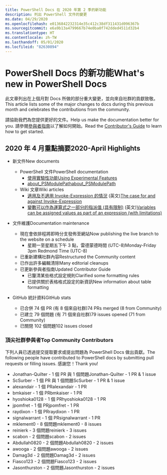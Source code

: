 ```yaml
---
title: PowerShell Docs 在 2020 年第 2 季的新功能
description: 列出 PowerShell 文件的變更
ms.date: 04/29/2020
ms.openlocfilehash: e0136842232314e35c412c38df311431d096367b
ms.sourcegitcommit: e6a9b13a4799667b74e0ba0f742dded4511d32b4
ms.translationtype: HT
ms.contentlocale: zh-TW
ms.lasthandoff: 05/01/2020
ms.locfileid: "82630894"
---
```

# <a name="whats-new-in-powershell-docs"></a><span data-ttu-id="15e03-103">PowerShell Docs 的新功能</span><span class="sxs-lookup"><span data-stu-id="15e03-103">What's new in PowerShell Docs</span></span>

<span data-ttu-id="15e03-104">此文章列出在上個月對 Docs 所做的部分重大變更，並向來自社群的貢獻致敬。</span><span class="sxs-lookup"><span data-stu-id="15e03-104">This article lists some of the major changes to docs during this previous month and celebrates the contributions from the community.</span></span>

<span data-ttu-id="15e03-105">請協助我們為您提供更好的文件。</span><span class="sxs-lookup"><span data-stu-id="15e03-105">Help us make the documentation better for you.</span></span> <span data-ttu-id="15e03-106">請參閱[參與者指南][contrib]以了解如何開始。</span><span class="sxs-lookup"><span data-stu-id="15e03-106">Read the [Contributor's Guide][contrib] to learn how to get started.</span></span>

## <a name="2020-april-highlights"></a><span data-ttu-id="15e03-107">2020 年 4 月重點摘要</span><span class="sxs-lookup"><span data-stu-id="15e03-107">2020-April Highlights</span></span>

- <span data-ttu-id="15e03-108">新文件</span><span class="sxs-lookup"><span data-stu-id="15e03-108">New documents</span></span>
  - <span data-ttu-id="15e03-109">PowerShell 文件</span><span class="sxs-lookup"><span data-stu-id="15e03-109">PowerShell documentation</span></span>
    - [<span data-ttu-id="15e03-110">使用實驗性功能</span><span class="sxs-lookup"><span data-stu-id="15e03-110">Using Experimental Features</span></span>](/powershell/scripting/whats-new/experimental-features)
    - [<span data-ttu-id="15e03-111">about_PSModulePath</span><span class="sxs-lookup"><span data-stu-id="15e03-111">about_PSModulePath</span></span>](/powershell/module/microsoft.powershell.core/about/about_psmodulepath)
  - <span data-ttu-id="15e03-112">Wiki 文章</span><span class="sxs-lookup"><span data-stu-id="15e03-112">Wiki articles</span></span>
    - <span data-ttu-id="15e03-113">[適用及不適用 Invoke-Expression 的情況](https://github.com/MicrosoftDocs/PowerShell-Docs/wiki/The-case-for-and-against-Invoke-Expression) \(英文\)</span><span class="sxs-lookup"><span data-stu-id="15e03-113">[The case for and against Invoke-Expression](https://github.com/MicrosoftDocs/PowerShell-Docs/wiki/The-case-for-and-against-Invoke-Expression)</span></span>
    - <span data-ttu-id="15e03-114">[變數可以作為運算式之一部分的指派值 (具有限制)](https://github.com/MicrosoftDocs/PowerShell-Docs/wiki/Variables-can-be-assigned-values-as-part-of-an-expression-(with-limitations)) \(英文\)</span><span class="sxs-lookup"><span data-stu-id="15e03-114">[Variables can be assigned values as part of an expression (with limitations)](https://github.com/MicrosoftDocs/PowerShell-Docs/wiki/Variables-can-be-assigned-values-as-part-of-an-expression-(with-limitations))</span></span>

- <span data-ttu-id="15e03-115">文件維護</span><span class="sxs-lookup"><span data-stu-id="15e03-115">Documentation maintenance</span></span>
  - <span data-ttu-id="15e03-116">現在會依排程將即時分支發佈至網站</span><span class="sxs-lookup"><span data-stu-id="15e03-116">Now publishing the live branch to the website on a schedule</span></span>
    - <span data-ttu-id="15e03-117">星期一至星期五下午 3 點，雷德蒙德時間 (UTC-8)</span><span class="sxs-lookup"><span data-stu-id="15e03-117">Monday-Friday 3pm Redmond Time (UTC-8)</span></span>
  - <span data-ttu-id="15e03-118">已重新建構社群內容</span><span class="sxs-lookup"><span data-stu-id="15e03-118">Restructured the Community content</span></span>
  - <span data-ttu-id="15e03-119">已作出許多編輯清除</span><span class="sxs-lookup"><span data-stu-id="15e03-119">Many editorial cleanups</span></span>
  - <span data-ttu-id="15e03-120">已更新參與者指南</span><span class="sxs-lookup"><span data-stu-id="15e03-120">Updated Contributor Guide</span></span>
    - <span data-ttu-id="15e03-121">已釐清某些格式設定規則</span><span class="sxs-lookup"><span data-stu-id="15e03-121">Clarified some formatting rules</span></span>
    - <span data-ttu-id="15e03-122">已提供關於表格格式設定的新資訊</span><span class="sxs-lookup"><span data-stu-id="15e03-122">New information about table formatting</span></span>

- <span data-ttu-id="15e03-123">GitHub 統計資料</span><span class="sxs-lookup"><span data-stu-id="15e03-123">GitHub stats</span></span>
  - <span data-ttu-id="15e03-124">已合併 74 個 PR (有 8 個來自社群)</span><span class="sxs-lookup"><span data-stu-id="15e03-124">74 PRs merged (8 from Community)</span></span>
  - <span data-ttu-id="15e03-125">已建立 79 個問題 (有 71 個來自社群)</span><span class="sxs-lookup"><span data-stu-id="15e03-125">79 issues opened (71 from Community)</span></span>
  - <span data-ttu-id="15e03-126">已關閉 102 個問題</span><span class="sxs-lookup"><span data-stu-id="15e03-126">102 issues closed</span></span>

### <a name="top-community-contributors"></a><span data-ttu-id="15e03-127">頂尖社群參與者</span><span class="sxs-lookup"><span data-stu-id="15e03-127">Top Community Contributors</span></span>

<span data-ttu-id="15e03-128">下列人員已透過提交提取要求或提出問題為 PowerShell Docs 做出貢獻。</span><span class="sxs-lookup"><span data-stu-id="15e03-128">The following people have contributed to PowerShell docs by submitting pull requests or filling issues.</span></span> <span data-ttu-id="15e03-129">感謝您！</span><span class="sxs-lookup"><span data-stu-id="15e03-129">Thank you!</span></span>

- <span data-ttu-id="15e03-130">Jonathan-Quilter - 1 個 PR 與 1 個問題</span><span class="sxs-lookup"><span data-stu-id="15e03-130">Jonathan-Quilter - 1 PR & 1 issue</span></span>
- <span data-ttu-id="15e03-131">ScSurber - 1 個 PR 與 1 個問題</span><span class="sxs-lookup"><span data-stu-id="15e03-131">ScSurber - 1 PR & 1 issue</span></span>
- <span data-ttu-id="15e03-132">alexandair - 1 個 PR</span><span class="sxs-lookup"><span data-stu-id="15e03-132">alexandair - 1 PR</span></span>
- <span data-ttu-id="15e03-133">bmkaiser - 1 個 PR</span><span class="sxs-lookup"><span data-stu-id="15e03-133">bmkaiser - 1 PR</span></span>
- <span data-ttu-id="15e03-134">hyoshioka0128 - 1 個 PR</span><span class="sxs-lookup"><span data-stu-id="15e03-134">hyoshioka0128 - 1 PR</span></span>
- <span data-ttu-id="15e03-135">jpomfret - 1 個 PR</span><span class="sxs-lookup"><span data-stu-id="15e03-135">jpomfret - 1 PR</span></span>
- <span data-ttu-id="15e03-136">raydixon - 1 個 PR</span><span class="sxs-lookup"><span data-stu-id="15e03-136">raydixon - 1 PR</span></span>
- <span data-ttu-id="15e03-137">signalwarrant - 1 個 PR</span><span class="sxs-lookup"><span data-stu-id="15e03-137">signalwarrant - 1 PR</span></span>
- <span data-ttu-id="15e03-138">mklement0 - 8 個問題</span><span class="sxs-lookup"><span data-stu-id="15e03-138">mklement0 - 8 issues</span></span>
- <span data-ttu-id="15e03-139">reinierk - 3 個問題</span><span class="sxs-lookup"><span data-stu-id="15e03-139">reinierk - 3 issues</span></span>
- <span data-ttu-id="15e03-140">scabon - 2 個問題</span><span class="sxs-lookup"><span data-stu-id="15e03-140">scabon - 2 issues</span></span>
- <span data-ttu-id="15e03-141">Abdullah0820 - 2 個問題</span><span class="sxs-lookup"><span data-stu-id="15e03-141">Abdullah0820 - 2 issues</span></span>
- <span data-ttu-id="15e03-142">awooga - 2 個問題</span><span class="sxs-lookup"><span data-stu-id="15e03-142">awooga - 2 issues</span></span>
- <span data-ttu-id="15e03-143">Damag3d - 2 個問題</span><span class="sxs-lookup"><span data-stu-id="15e03-143">Damag3d - 2 issues</span></span>
- <span data-ttu-id="15e03-144">Fiasco123 - 2 個問題</span><span class="sxs-lookup"><span data-stu-id="15e03-144">Fiasco123 - 2 issues</span></span>
- <span data-ttu-id="15e03-145">Jasonthurston - 2 個問題</span><span class="sxs-lookup"><span data-stu-id="15e03-145">Jasonthurston - 2 issues</span></span>

<!-- Link references -->
[contrib]: contributing/overview.md
